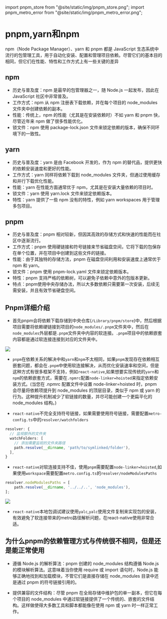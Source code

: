 import pnpm_store from "@site/static/img/pnpm_store.png";
import pnpm_metro_error from "@site/static/img/pnpm_metro_error.png";

# pnpm,yarn和npm

npm（Node Package Manager）、yarn 和 pnpm 都是 JavaScript 生态系统中流行的包管理工具，用于自动化安装、配置和管理项目依赖。尽管它们的基本目的相同，但它们在性能、特性和工作方式上有一些关键的差异

## npm

-   历史与普及度：npm 是最早的包管理器之一，随 Node.js 一起发布，因此在 JavaScript 社区中非常普及。
-   工作方式：npm 从 npm 注册表下载依赖，并在每个项目的 node_modules 文件夹中创建依赖的副本。
-   性能：传统上，npm 的性能（尤其是在安装依赖时）不如 yarn 和 pnpm 快，尽管近年来 npm 做了很多性能优化。
-   锁文件：npm 使用 package-lock.json 文件来锁定依赖的版本，确保不同环境下的一致性。

## yarn

-   历史与普及度：yarn 是由 Facebook 开发的，作为 npm 的替代品，提供更快的依赖安装速度和更好的性能。
-   工作方式：yarn 同样将依赖下载到 node_modules 文件夹，但通过使用缓存和并行下载优化性能。
-   性能：yarn 在性能方面通常优于 npm，尤其是在安装大量依赖的项目时。
-   锁文件：yarn 使用 yarn.lock 文件来锁定依赖版本。
-   特性：yarn 提供了一些 npm 没有的特性，例如 yarn workspaces 用于管理多包项目。

## pnpm

-   历史与普及度：pnpm 相对较新，但因其高效的存储方式和快速的性能而在社区中逐渐流行。
-   工作方式：pnpm 使用硬链接和符号链接来节省磁盘空间，它将下载的包保存在单个位置，并在项目中创建到这些文件的链接。
-   性能：由于其独特的存储方法，pnpm 在磁盘空间利用和安装速度上通常优于 npm 和 yarn。
-   锁文件：pnpm 使用 pnpm-lock.yaml 文件来锁定依赖版本。
-   特性：pnpm 支持严格的依赖树，可以避免子依赖中意外的包版本更新。
-   特点：pnpm使用中央存储办法，所以大多数依赖只需要第一次安装，后续无需安装，并且有效节省硬盘空间。

## Pnpm详细介绍

-   首先pnpm会将依赖下载存储到中央仓库(`/Library/pnpm/store`)中，然后根据项目需要将依赖硬链接到项目的`node_modules/.pnpm`文件夹中，然后在`node_modules`外层都是`.pnpm`文件夹中内容的软连接。`.pnpm`项目中的依赖嵌套内容都是通过软连接连接到对应的文件夹中。

<img src={pnpm_store} width={400} />

-   `pnpm`在依赖关系的解决中和`yarn`和`npm`不太相同，如果`pnpm`发现存在依赖相互嵌套问题，都会在`.pnpm`中使用软连接解决，从而优化安装速率和空间，但是这种方式有很多框架不支持，例如`react-native`,如果想要实现传统的`yarn`和`npm`的依赖嵌套方式，需要在`.npmrc`配置`node-linker=hoisted`来指定依赖安装方式。(当您在 .npmrc 配置文件中设置 node-linker=hoisted 时，pnpm 会尽量将依赖项提升到 node_modules 的顶层目录，类似于 npm 或 yarn 的行为。这种提升机制减少了软链接的数量，并尽可能创建一个更扁平化的 node_modules 结构。)

-   `react-native`不完全支持符号链接，如果需要使用符号链接，需要配置`metro-config.ts`中的`resolver/watchfolders`

```ts
resolver: {
  // 监视额外的文件夹
  watchFolders: [
    // 添加需要监视的文件夹路径
    path.resolve(__dirname, 'path/to/symlinked/folder'),
  ],
}
```

-   `react-native`对软连接支持不佳，使用`pnpm`需要配置`node-linker=hoisted`,如果使用`workspace`需要配置`metro.config.ts`的`resolver/nodeModulesPaths`

```ts
resolver.nodeModulesPaths = [
    path.resolve(__dirname, '../../..', 'node_modules'),
];
```

<img src={pnpm_metro_error} width={300}/>

- `react-native`本地包调试建议使用`yalc`,`yalc`使用文件复制来实现包的安装，有效避免了软连接带来的metro路径解析问题，在react-native使用非常合适。

## 为什么pnpm的依赖管理方式与传统很不相同，但是还是能正常使用

- 遵循 Node.js 的解析算法：pnpm 创建的 node_modules 结构遵循 Node.js 的模块解析算法。这意味着当你使用 require 或 import 语句时，Node.js 能够正确地找到和加载模块，不管它们是直接存储在 node_modules 目录中还是通过 pnpm 的符号链接引用的。

- 提供兼容的文件结构：尽管 pnpm 在全局存储中维护包的单一副本，但它在每个项目的 node_modules 中通过软链接提供了一个传统的、嵌套的文件结构。这样做使得大多数工具和脚本都能像在使用 npm 或 yarn 时一样正常工作。